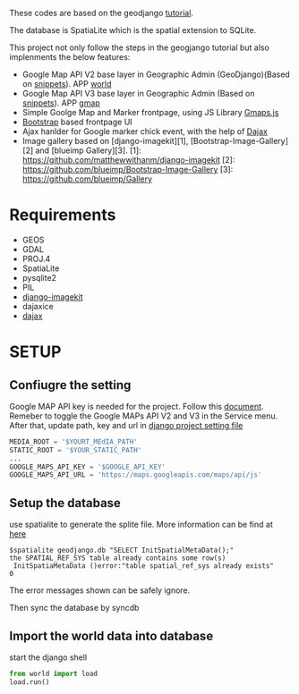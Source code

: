 These codes are based on the geodjango [tutorial](https://docs.djangoproject.com/en/1.5/ref/contrib/gis/tutorial/). 

The database is SpatiaLite which is the spatial extension to SQLite.

This project not only follow the steps in the geogjango tutorial but also implenments the below features:
* Google Map API V2 base layer in Geographic Admin (GeoDjango)(Based on [snippets](http://djangosnippets.org/snippets/1144/)). APP [world](world/)
* Google Map API V3 base layer in Geographic Admin (Based on [snippets](http://djangosnippets.org/snippets/2839/)). APP [gmap](gmap/)
* Simple Goolge Map and Marker frontpage, using JS Library [Gmaps.js](http://hpneo.github.io/gmaps/ )
* [Bootstrap](http://twitter.github.io/bootstrap/) based frontpage UI
* Ajax hanlder for Google marker chick event, with the help of [Dajax](http://www.dajaxproject.com/)
* Image gallery based on [django-imagekit][1], [Bootstrap-Image-Gallery][2] and [blueimp Gallery][3].
   [1]: https://github.com/matthewwithanm/django-imagekit 
   [2]: https://github.com/blueimp/Bootstrap-Image-Gallery
   [3]: https://github.com/blueimp/Gallery

Requirements
============
* GEOS
* GDAL
* PROJ.4
* SpatiaLite
* pysqlite2
* PIL                                                                                                                    
* [django-imagekit](https://github.com/matthewwithanm/django-imagekit)
* dajaxice
* [dajax](http://www.dajaxproject.com/)

SETUP
=====

Confiugre the setting
---------------------
Google MAP API key is needed for the project. Follow this [document](https://developers.google.com/maps/documentation/javascript/tutorial#api_key). Remeber to toggle the Google MAPs API V2 and V3 in the Service menu.
After that, update path, key and url in [django project setting file](geodjango/settings.py)
```python
MEDIA_ROOT = '$YOURT_MEdIA_PATH'
STATIC_ROOT = '$YOUR_STATIC_PATH'
...
GOOGLE_MAPS_API_KEY = '$GOOGLE_API_KEY'
GOOGLE_MAPS_API_URL = 'https://maps.googleapis.com/maps/api/js'
```

Setup the database
-------------------
use spatialite to generate the splite file. More information can be find at [here](https://docs.djangoproject.com/en/dev/ref/contrib/gis/install/spatialite/)
``` shell
$spatialite geodjango.db "SELECT InitSpatialMetaData();"
the SPATIAL_REF_SYS table already contains some row(s)
 InitSpatiaMetaData ()error:"table spatial_ref_sys already exists"
0
```
The error messages shown can be safely ignore.

Then sync the database by syncdb

Import the world data into database
-----------------------------------
start the django shell
```python
from world import load
load.run()
```

